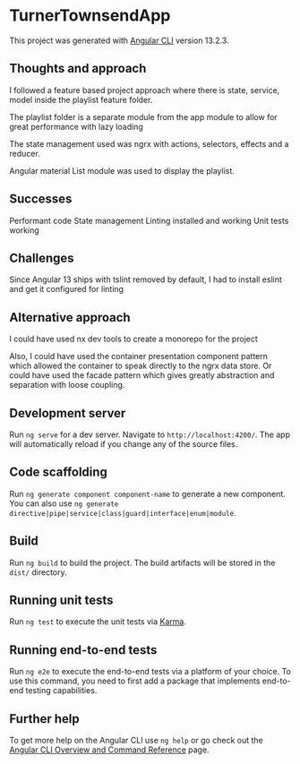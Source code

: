 # TurnerTownsendApp

This project was generated with [Angular CLI](https://github.com/angular/angular-cli) version 13.2.3.

## Thoughts and approach
I followed a feature based project approach where there is state, service, model inside the playlist feature folder.

The playlist folder is a separate module from the app module to allow for great performance with lazy loading

The state management used was ngrx with actions, selectors, effects and a reducer.

Angular material List module was used to display the playlist.

## Successes
Performant code
State management
Linting installed and working
Unit tests working

## Challenges
Since Angular 13 ships with tslint removed by default, I had to install eslint and get it configured for linting

## Alternative approach
I could have used nx dev tools to create a monorepo for the project

Also, I could have used the container presentation component pattern which allowed the container to speak directly to the ngrx data store. Or could have used the facade pattern which gives greatly abstraction and separation with loose coupling.

## Development server

Run `ng serve` for a dev server. Navigate to `http://localhost:4200/`. The app will automatically reload if you change any of the source files.

## Code scaffolding

Run `ng generate component component-name` to generate a new component. You can also use `ng generate directive|pipe|service|class|guard|interface|enum|module`.

## Build

Run `ng build` to build the project. The build artifacts will be stored in the `dist/` directory.

## Running unit tests

Run `ng test` to execute the unit tests via [Karma](https://karma-runner.github.io).

## Running end-to-end tests

Run `ng e2e` to execute the end-to-end tests via a platform of your choice. To use this command, you need to first add a package that implements end-to-end testing capabilities.

## Further help

To get more help on the Angular CLI use `ng help` or go check out the [Angular CLI Overview and Command Reference](https://angular.io/cli) page.
